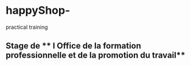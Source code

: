 # happyShop-
practical training  
## Stage de ** l Office de la formation professionnelle et de la promotion du travail**
